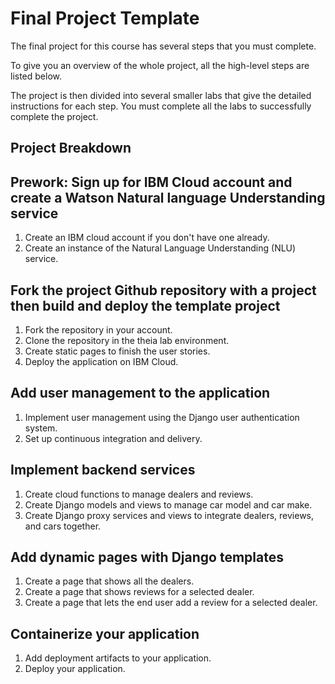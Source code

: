 # Final Project Template

The final project for this course has several steps that you must complete.

To give you an overview of the whole project, all the high-level steps are listed below.

The project is then divided into several smaller labs that give the detailed instructions for each step. You must complete all the labs to successfully complete the project.

## Project Breakdown

## Prework: Sign up for IBM Cloud account and create a Watson Natural language Understanding service
1. Create an IBM cloud account if you don't have one already.
2. Create an instance of the Natural Language Understanding (NLU) service.

## Fork the project Github repository with a project then build and deploy the template project
1. Fork the repository in your account.
2. Clone the repository in the theia lab environment.
3. Create static pages to finish the user stories.
4. Deploy the application on IBM Cloud.

## Add user management to the application
1. Implement user management using the Django user authentication system.
2. Set up continuous integration and delivery.

## Implement backend services
1. Create cloud functions to manage dealers and reviews.
2. Create Django models and views to manage car model and car make.
3. Create Django proxy services and views to integrate dealers, reviews, and cars together.

## Add dynamic pages with Django templates
1. Create a page that shows all the dealers.
2. Create a page that shows reviews for a selected dealer.
3. Create a page that lets the end user add a review for a selected dealer.

## Containerize your application
1. Add deployment artifacts to your application.
2. Deploy your application.
